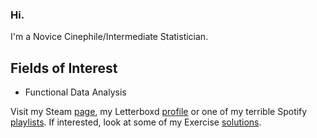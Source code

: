 ### Hi.

I'm a Novice Cinephile/Intermediate Statistician.
## Fields of Interest
- Functional Data Analysis
  
Visit my Steam [page](https://steamcommunity.com/id/Mulatransa/), my Letterboxd [profile](https://letterboxd.com/BolhoMarbecue/) or one of my terrible Spotify [playlists](https://open.spotify.com/playlist/71ZB4MA7wbcEMvuzrSTHpc?si=6435643bf0e84e32). If interested, look at some of my Exercise [solutions](https://github.com/FelipeToledoFerreira/FelipeToledoFerreira/blob/main/Solutions/Solutions.md).
